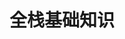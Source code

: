 # 全栈基础知识



<!-- <video width="100%" controls>
<source src="./video/01_Node开场白.mp4" type="video/mp4">
</video> -->

<!-- ![avatar](./assets/interview.jpg) -->

<!-- ## 常用绘图工具总结
[链接](./doc/绘图工具总结.md) -->

